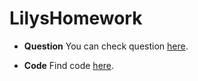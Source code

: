 LilysHomework
===
- **Question**
    You can check question [here](https://www.hackerrank.com/challenges/lilys-homework/problem).

- **Code**
    Find code [here](../Algorithms/LilysHomework/LilysHomework.php).